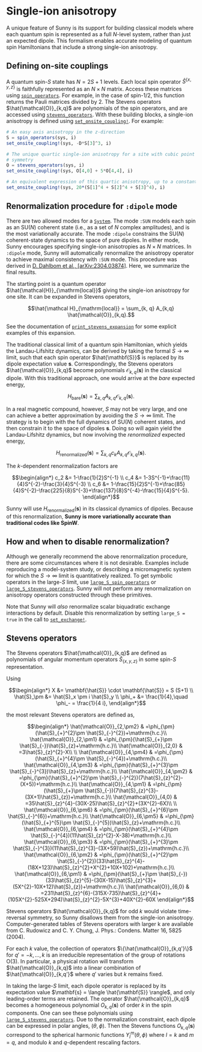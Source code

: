# Single-ion anisotropy

A unique feature of Sunny is its support for building classical models where
each quantum spin is represented as a full $N$-level system, rather than just an
expected dipole. This formalism enables accurate modeling of quantum spin
Hamiltonians that include a strong single-ion anisotropy.

## Defining on-site couplings

A quantum spin-$S$ state has $N = 2S + 1$ levels. Each local spin operator
$\hat{S}^{\{x,y,z\}}$ is faithfully represented as an $N×N$ matrix. Access these
matrices using [`spin_operators`](@ref). For example, in the case of spin-$1/2$,
this function returns the Pauli matrices divided by 2. The Stevens operators
$\hat{\mathcal{O}}_{k,q}$ are polynomials of the spin operators, and are
accessed using [`stevens_operators`](@ref). With these building blocks, a
single-ion anisotropy is defined using [`set_onsite_coupling!`](@ref). For
example:

```julia
# An easy axis anisotropy in the z-direction
S = spin_operators(sys, i)
set_onsite_coupling!(sys, -D*S[3]^3, i)

# The unique quartic single-ion anisotropy for a site with cubic point group
# symmetry
O = stevens_operators(sys, i)
set_onsite_coupling!(sys, O[4,0] + 5*O[4,4], i)

# An equivalent expression of this quartic anisotropy, up to a constant shift
set_onsite_coupling!(sys, 20*(S[1]^4 + S[2]^4 + S[3]^4), i)
```


## Renormalization procedure for `:dipole` mode

There are two allowed modes for a [`System`](@ref). The mode `:SUN` models each
spin as an SU(_N_) coherent state (i.e., as a set of $N$ complex amplitudes),
and is the most variationally accurate. The mode `:dipole` constrains the
SU(_N_) coherent-state dynamics to the space of pure dipoles. In either mode,
Sunny encourages specifying single-ion anisotropies as $N×N$ matrices. In
`:dipole` mode, Sunny will automatically renormalize the anisotropy operator to
achieve maximal consistency with `:SUN` mode. This procedure was derived in [D.
Dahlbom et al., [arXiv:2304.03874]](https://arxiv.org/abs/2304.03874). Here, we
summarize the final results.

The starting point is a quantum operator $\hat{\mathcal{H}}_{\mathrm{local}}$
giving the single-ion anisotropy for one site. It can be expanded in Stevens
operators,
```math
\hat{\mathcal H}_{\mathrm{local}} = \sum_{k, q} A_{k,q} \hat{\mathcal{O}}_{k,q}.
```

See the documentation of [`print_stevens_expansion`](@ref) for some explicit
examples of this expansion.

The traditional classical limit of a quantum spin Hamiltonian, which yields the
Landau-Lifshitz dynamics, can be derived by taking the formal $S \to\infty$
limit, such that each spin operator $\hat{\mathbf{S}}$ is replaced by its dipole
expectation value $\mathbf{s}$. Correspondingly, the Stevens operators
$\hat{\mathcal{O}}_{k,q}$ become polynomials $\mathcal{O}_{k,q}(\mathbf{s})$ in
the classical dipole. With this traditional approach, one would arrive at the
_bare_ expected energy,
```math
H_{\mathrm{bare}}(\mathbf{s}) = \sum_{k, q} A_{k,q} \mathcal{O}_{k,q}(\mathbf{s}).
```

In a real magnetic compound, however, $S$ may not be very large, and one can
achieve a better approximation by avoiding the $S \to\infty$ limit. The strategy
is to begin with the full dynamics of SU(_N_) coherent states, and then
constrain it to the space of dipoles $\mathbf{s}$. Doing so will again yield the
Landau-Lifshitz dynamics, but now involving the _renormalized_ expected energy,
```math
H_{\mathrm{renormalized}}(\mathbf{s}) = \sum_{k, q} c_k A_{k,q} \mathcal{O}_{k,q}(\mathbf{s}).
```
The $k$-dependent renormalization factors are
```math
\begin{align*}
c_2 &= 1-\frac{1}{2}S^{-1} \\
c_4 &= 1-3S^{-1}+\frac{11}{4}S^{-2}-\frac{3}{4}S^{-3} \\
c_6 &= 1-\frac{15}{2}S^{-1}+\frac{85}{4}S^{-2}-\frac{225}{8}S^{-3}+\frac{137}{8}S^{-4}-\frac{15}{4}S^{-5}.
\end{align*}
```

Sunny will use $H_{\mathrm{renormalized}}(\mathbf{s})$ in its classical dynamics
of dipoles. Because of this renormalization, **Sunny is more variationally
accurate than traditional codes like SpinW**.

## How and when to disable renormalization?

Although we generally recommend the above renormalization procedure, there are
some circumstances where it is not desirable. Examples include reproducing a
model-system study, or describing a micromagnetic system for which the
$S\to\infty$ limit is quantitatively realized. To get symbolic operators in the
large-$S$ limit, use [`large_S_spin_operators`](@ref) or
[`large_S_stevens_operators`](@ref). Sunny will not perform any renormalization
on anisotropy operators constructed through these primitives.

Note that Sunny will _also_ renormalize scalar biquadratic exchange interactions
by default. Disable this renormalization by setting `large_S = true` in the call
to [`set_exchange!`](@ref).

## Stevens operators

The Stevens operators $\hat{\mathcal{O}}_{k,q}$ are defined as polynomials of
angular momentum operators $\hat{S}_{\{x,y,z\}}$ in some spin-$S$ representation.

Using

```math
\begin{align*}
X &= \mathbf{\hat{S}} \cdot \mathbf{\hat{S}} = S (S+1) \\
\hat{S}_\pm &= \hat{S}_x \pm i \hat{S}_y \\
\phi_+ &= \frac{1}{4},\quad \phi_- = \frac{1}{4 i},
\end{align*}
```

the most relevant Stevens operators are defined as,

```math
\begin{align*}
\hat{\mathcal{O}}_{2,\pm2} & =\phi_{\pm}(\hat{S}_{+}^{2}\pm \hat{S}_{-}^{2})+\mathrm{h.c.}\\
\hat{\mathcal{O}}_{2,\pm1} & =\phi_{\pm}(\hat{S}_{+}\pm \hat{S}_{-})\hat{S}_{z}+\mathrm{h.c.}\\
\hat{\mathcal{O}}_{2,0} & =3\hat{S}_{z}^{2}-X\\
\\
\hat{\mathcal{O}}_{4,\pm4} & =\phi_{\pm}(\hat{S}_{+}^{4}\pm \hat{S}_{-}^{4})+\mathrm{h.c.}\\
\hat{\mathcal{O}}_{4,\pm3} & =\phi_{\pm}(\hat{S}_{+}^{3}\pm \hat{S}_{-}^{3})\hat{S}_{z}+\mathrm{h.c.}\\
\hat{\mathcal{O}}_{4,\pm2} & =\phi_{\pm}(\hat{S}_{+}^{2}\pm \hat{S}_{-}^{2})(7\hat{S}_{z}^{2}-(X+5))+\mathrm{h.c.}\\
\hat{\mathcal{O}}_{4,\pm1} & =\phi_{\pm}(\hat{S}_{+}\pm \hat{S}_{-})(7\hat{S}_{z}^{3}-(3X+1)\hat{S}_{z})+\mathrm{h.c.}\\
\hat{\mathcal{O}}_{4,0} & =35\hat{S}_{z}^{4}-(30X-25)\hat{S}_{z}^{2}+(3X^{2}-6X)\\
\\
\hat{\mathcal{O}}_{6,\pm6} & =\phi_{\pm}(\hat{S}_{+}^{6}\pm \hat{S}_{-}^{6})+\mathrm{h.c.}\\
\hat{\mathcal{O}}_{6,\pm5} & =\phi_{\pm}(\hat{S}_{+}^{5}\pm \hat{S}_{-}^{5})\hat{S}_{z}+\mathrm{h.c.}\\
\hat{\mathcal{O}}_{6,\pm4} & =\phi_{\pm}(\hat{S}_{+}^{4}\pm \hat{S}_{-}^{4})(11\hat{S}_{z}^{2}-X-38)+\mathrm{h.c.}\\
\hat{\mathcal{O}}_{6,\pm3} & =\phi_{\pm}(\hat{S}_{+}^{3}\pm \hat{S}_{-}^{3})(11\hat{S}_{z}^{3}-(3X+59)\hat{S}_{z})+\mathrm{h.c.}\\
\hat{\mathcal{O}}_{6,\pm2} & =\phi_{\pm}(\hat{S}_{+}^{2}\pm \hat{S}_{-}^{2})(33\hat{S}_{z}^{4}-(18X+123)\hat{S}_{z}^{2}+X^{2}+10X+102)+\mathrm{h.c.}\\
\hat{\mathcal{O}}_{6,\pm1} & =\phi_{\pm}(\hat{S}_{+}\pm \hat{S}_{-})(33\hat{S}_{z}^{5}-(30X-15)\hat{S}_{z}^{3}+(5X^{2}-10X+12)\hat{S}_{z})+\mathrm{h.c.}\\
\hat{\mathcal{O}}_{6,0} & =231\hat{S}_{z}^{6}-(315X-735)\hat{S}_{z}^{4}+(105X^{2}-525X+294)\hat{S}_{z}^{2}-5X^{3}+40X^{2}-60X
\end{align*}
```

Stevens operators $\hat{\mathcal{O}}_{k,q}$ for odd $k$ would violate
time-reversal symmetry, so Sunny disallows them from the single-ion anisotropy.
Computer-generated tables of Stevens operators with larger k are available from
C. Rudowicz and C. Y. Chung, J. Phys.: Condens. Matter 16, 5825 (2004).

For each $k$ value, the collection of operators $\{\hat{\mathcal{O}}_{k,q'}\}$
for $q' = -k, \dots, k$ is an irreducible representation of the group of
rotations O(3). In particular, a physical rotation will transform
$\hat{\mathcal{O}}_{k,q}$ into a linear combination of
$\hat{\mathcal{O}}_{k,q'}$ where $q'$ varies but $k$ remains fixed. 

In taking the large-$S$ limit, each dipole operator is replaced by its
expectation value $\mathbf{s} = \langle \hat{\mathbf{S}} \rangle$, and only
leading-order terms are retained. The operator $\hat{\mathcal{O}}_{k,q}$ becomes
a homogeneous polynomial $O_{k,q}(\mathbf{s})$ of order $k$ in the spin
components. One can see these polynomials using
[`large_S_stevens_operators`](@ref). Due to the normalization constraint, each
dipole can be expressed in polar angles, $(\theta, \phi)$. Then the Stevens
functions $O_{k,q}(\mathbf{s})$ correspond to the spherical harmonic functions
$Y_l^m(\theta, \phi)$ where $l=k$ and $m=q$, and modulo $k$ and $q$-dependent
rescaling factors.
